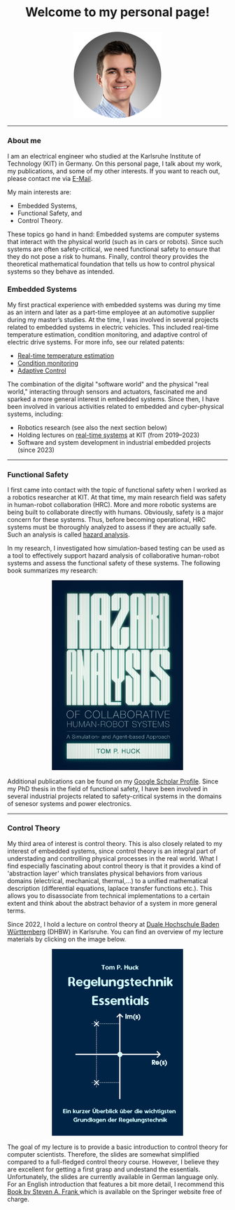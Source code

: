 <h1>
  <p align="center">
    Welcome to my personal page!
  </p>
</h1>

<p align="center">
  <img src="images/resized_image.png" alt="profile" width="200"/>
</p>
<hr/>

### About me  
I am an electrical engineer who studied at the Karlsruhe Institute of Technology (KIT) in Germany. On this personal page, I talk about my work, my publications, and some of my other interests. If you want to reach out, please contact me via [E-Mail](mailto:hucktm@gmail.com).  

My main interests are:  
- Embedded Systems,  
- Functional Safety, and  
- Control Theory.  

These topics go hand in hand: Embedded systems are computer systems that interact with the physical world (such as in cars or robots). Since such systems are often safety-critical, we need functional safety to ensure that they do not pose a risk to humans. Finally, control theory provides the theoretical mathematical foundation that tells us how to control physical systems so they behave as intended.  
### Embedded Systems  
My first practical experience with embedded systems was during my time as an intern and later as a part-time employee at an automotive supplier during my master’s studies. At the time, I was involved in several projects related to embedded systems in electric vehicles. This included real-time temperature estimation, condition monitoring, and adaptive control of electric drive systems. For more info, see our related patents:  
- [Real-time temperature estimation](https://patents.google.com/patent/US11971314B2/enC)  
- [Condition monitoring](https://patents.google.com/patent/US11575340B2/en)  
- [Adaptive Control](https://register.dpma.de/DPMAregister/pat/register?AKZ=1020181038313)  

The combination of the digital "software world" and the physical "real world," interacting through sensors and actuators, fascinated me and sparked a more general interest in embedded systems. Since then, I have been involved in various activities related to embedded and cyber-physical systems, including:  
- Robotics research (see also the next section below)  
- Holding lectures on [real-time systems](https://ipr.iar.kit.edu/lehrangebote_3805.php) at KIT (from 2019–2023)  
- Software and system development in industrial embedded projects (since 2023)  


<hr/>


### Functional Safety  
I first came into contact with the topic of functional safety when I worked as a robotics researcher at KIT. At that time, my main research field was safety in human-robot collaboration (HRC). More and more robotic systems are being built to collaborate directly with humans. Obviously, safety is a major concern for these systems. Thus, before becoming operational, HRC systems must be thoroughly analyzed to assess if they are actually safe. Such an analysis is called [hazard analysis](https://en.wikipedia.org/wiki/Hazard_analysis).  

In my research, I investigated how simulation-based testing can be used as a tool to effectively support hazard analysis of collaborative human-robot systems and assess the functional safety of these systems. The following book summarizes my research:

<p align="center">
  <a href="https://d-nb.info/1322355398/34">
    <img src="images/bookcover.PNG" alt="drawing" width="300"/>
  </a>
</p>

Additional publications can be found on my [Google Scholar Profile](https://scholar.google.com/citations?user=gdPyPDwAAAAJ&hl=en&oi=ao).
Since my PhD thesis in the field of functional safety, I have been involved in several industrial projects related to safety-critical systems in the domains of senesor systems and power electronics.
<hr/>

### Control Theory
My third area of interest is control theory. This is also closely related to my interest of embedded systems,
since control theory is an integral part of understading and controlling physical processes in the real world. What I find especially
fascinating about control theory is that it provides a kind of 'abstraction layer' which translates physical behaviors from various domains (electrical, mechanical, thermal,...) to a unified mathematical description (differential equations, laplace transfer functions etc.). This allows you to disassociate from technical implementations to a certain extent and think about the abstract behavior of a system in more general terms.<br>

Since 2022, I hold a lecture on control theory at [Duale Hochschule Baden Württemberg](https://www.karlsruhe.dhbw.de/en/general/about-dhbw-karlsruhe.html) (DHBW) in Karlsruhe.
You can find an overview of my lecture materials by clicking on the image below.

<p align="center">
  <a href="https://github.com/tom-p-huck/regelungstechnik-dhbw-2024">
    <img src="images/Title.png" alt="coverimage_lectureslides" width="300"/>
  </a>
</p>

The goal of my lecture is to provide a basic introduction to control theory for computer scientists. Therefore, the slides are somewhat
simplified compared to a full-fledged control theory course. However, I believe they are excellent for getting a first grasp
and undestand the essentials. Unfortunately, the slides are currently available in German language only. For an English introduction that features a bit more detail, I recommend this [Book by Steven A. Frank ](https://link.springer.com/book/10.1007/978-3-319-91707-8) which is available on the Springer website free of charge.

